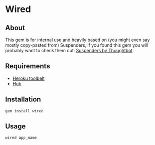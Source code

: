 # Wired

About
---
This gem is for internal use and heavily based on (you might even say mostly copy-pasted from) Suspenders, if you found this gem you will probably want to check them out: [Suspenders by Thoughtbot](http://github.com/thoughtbot/suspenders).

Requirements
---
* [Heroku toolbelt](https://toolbelt.heroku.com)
* [Hub](https://github.com/defunkt/hub)

Installation
---
`gem install wired`

Usage
---
`wired app_name`

